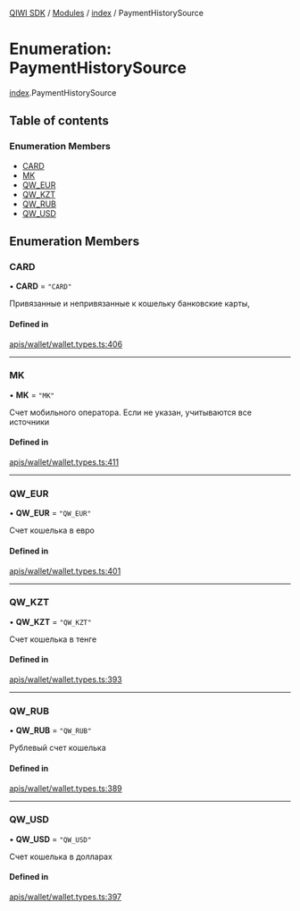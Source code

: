 [QIWI SDK](../README.md) / [Modules](../modules.md) / [index](../modules/index.md) / PaymentHistorySource

# Enumeration: PaymentHistorySource

[index](../modules/index.md).PaymentHistorySource

## Table of contents

### Enumeration Members

- [CARD](index.PaymentHistorySource.md#card)
- [MK](index.PaymentHistorySource.md#mk)
- [QW\_EUR](index.PaymentHistorySource.md#qw_eur)
- [QW\_KZT](index.PaymentHistorySource.md#qw_kzt)
- [QW\_RUB](index.PaymentHistorySource.md#qw_rub)
- [QW\_USD](index.PaymentHistorySource.md#qw_usd)

## Enumeration Members

### CARD

• **CARD** = ``"CARD"``

Привязанные и непривязанные к кошельку банковские
карты,

#### Defined in

[apis/wallet/wallet.types.ts:406](https://github.com/AlexXanderGrib/node-qiwi-sdk/blob/8cf62fb/src/apis/wallet/wallet.types.ts#L406)

___

### MK

• **MK** = ``"MK"``

Счет мобильного оператора. Если не указан, учитываются
все источники

#### Defined in

[apis/wallet/wallet.types.ts:411](https://github.com/AlexXanderGrib/node-qiwi-sdk/blob/8cf62fb/src/apis/wallet/wallet.types.ts#L411)

___

### QW\_EUR

• **QW\_EUR** = ``"QW_EUR"``

Счет кошелька в евро

#### Defined in

[apis/wallet/wallet.types.ts:401](https://github.com/AlexXanderGrib/node-qiwi-sdk/blob/8cf62fb/src/apis/wallet/wallet.types.ts#L401)

___

### QW\_KZT

• **QW\_KZT** = ``"QW_KZT"``

Счет кошелька в тенге

#### Defined in

[apis/wallet/wallet.types.ts:393](https://github.com/AlexXanderGrib/node-qiwi-sdk/blob/8cf62fb/src/apis/wallet/wallet.types.ts#L393)

___

### QW\_RUB

• **QW\_RUB** = ``"QW_RUB"``

Рублевый счет кошелька

#### Defined in

[apis/wallet/wallet.types.ts:389](https://github.com/AlexXanderGrib/node-qiwi-sdk/blob/8cf62fb/src/apis/wallet/wallet.types.ts#L389)

___

### QW\_USD

• **QW\_USD** = ``"QW_USD"``

Счет кошелька в долларах

#### Defined in

[apis/wallet/wallet.types.ts:397](https://github.com/AlexXanderGrib/node-qiwi-sdk/blob/8cf62fb/src/apis/wallet/wallet.types.ts#L397)
